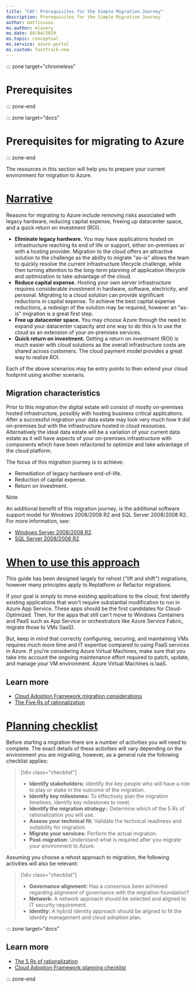 ```yaml
---
title: "CAF: Prerequisites for the Simple Migration Journey"
description: Prerequisites for the Simple Migration Journey
author: matticusau
ms.author: mlavery
ms.date: 04/04/2019
ms.topic: conceptual
ms.service: azure-portal
ms.custom: fasttrack-new
---
```


::: zone target="chromeless"

# Prerequisites

::: zone-end

::: zone target="docs"

# Prerequisites for migrating to Azure

::: zone-end

The resources in this section will help you to prepare your current environment for migration to Azure.

# [Narrative](#tab/Narrative)

Reasons for migrating to Azure include removing risks associated with legacy hardware, reducing capital expense, freeing up datacenter space, and a quick return on investment (ROI).

- **Eliminate legacy hardware.** You may have applications hosted on infrastructure reaching its end of life or support, either on-premises or with a hosting provider. Migration to the cloud offers an attractive solution to the challenge as the ability to migrate "as-is" allows the team to quickly resolve the current infrastructure lifecycle challenge, while then turning attention to the long-term planning of application lifecycle and optimization to take advantage of the cloud.
- **Reduce capital expense.** Hosting your own server infrastructure requires considerable investment in hardware, software, electricity, and personal. Migrating to a cloud solution can provide significant reductions in capital expense. To achieve the best capital expense reductions, a redesign of the solution may be required, however an "as-is" migration is a great first step.
- **Free up datacenter space.** You may choose Azure through the need to expand your datacenter capacity and one way to do this is to use the cloud as an extension of your on-premises services.
- **Quick return on investment.** Getting a return on investment (ROI) is much easier with cloud solutions as the overall infrastructure costs are shared across customers. The cloud payment model provides a great way to realize ROI.

Each of the above scenarios may be entry points to then extend your cloud footprint using another scenario.

## Migration characteristics

Prior to this migration the digital estate will consist of mostly on-premises hosted infrastructure, possibly with hosting business critical applications. After a successful migration your data estate may look very much how it did on-premises but with the infrastructure hosted in cloud resources. Alternatively the ideal data estate will be a variation of your current data estate as it will have aspects of your on-premises infrastructure with components which have been refactored to optimize and take advantage of the cloud platform.

The focus of this migration journey is to achieve:

- Remediation of legacy hardware end-of-life.
- Reduction of capital expense.
- Return on investment.

> [!NOTE]
> An additional benefit of this migration journey, is the additional software support model for Windows 2008/2008 R2 and SQL Server 2008/2008 R2. For more information, see:
>
> - [Windows Server 2008/2008 R2](/cloud-platform/windows-server-2008).
> - [SQL Server 2008/2008 R2](/sql-server/sql-server-2008).

# [When to use this approach](#tab/Approach)

This guide has been designed largely for rehost ("lift and shift") migrations, however many principles apply to Replatform or Refactor migrations.

If your goal is simply to move existing applications to the cloud, first identify existing applications that won't require substantial modification to run in Azure App Service. These apps should be the first candidates for Cloud-Optimized. Then, for the apps that still can't move to Windows Containers and PaaS such as App Service or orchestrators like Azure Service Fabric, migrate those to VMs (IaaS).

But, keep in mind that correctly configuring, securing, and maintaining VMs requires much more time and IT expertise compared to using PaaS services in Azure. If you're considering Azure Virtual Machines, make sure that you take into account the ongoing maintenance effort required to patch, update, and manage your VM environment. Azure Virtual Machines is IaaS.

## Learn more

- [Cloud Adoption Framework migration considerations](../migration-considerations/prerequisites/index.md)
- [The Five Rs of rationalization](../../digital-estate/5-rs-of-rationalization.md)

# [Planning checklist](#tab/Checklist)

Before starting a migration there are a number of activities you will need to complete. The exact details of these activities will vary depending on the environment you are migrating, however, as a general rule the following checklist applies:

> [!div class="checklist"]
>
> - **Identify stakeholders:** Identify the key people who will have a role to play or stake in the outcome of the migration.
> - **Identify key milestones:** To effectively plan the migration timelines, identify key milestones to meet.
> - **Identify the migration strategy:**: Determine which of the 5 Rs of rationalization you will use.
> - **Assess your technical fit:** Validate the technical readiness and suitability for migration.
> - **Migrate your services:** Perform the actual migration.
> - **Post-migration:** Understand what is required after you migrate your environment to Azure.

Assuming you choose a rehost approach to migration, the following activities will also be relevant:

> [!div class="checklist"]
>
> - **Governance alignment:** Has a consensus been achieved regarding alignment of governance with the migration foundation?
> - **Network:** A network approach should be selected and aligned to IT security requirement.
> - **Identity:** A hybrid identity approach should be aligned to fit the identity management and cloud adoption plan.

::: zone target="docs"

<!-- markdownlint-disable MD024 -->

## Learn more

- [The 5 Rs of rationalization](../../digital-estate/5-rs-of-rationalization.md)
- [Cloud Adoption Framework planning checklist](../migration-considerations/prerequisites/planning-checklist.md)

::: zone-end
